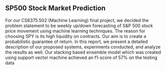 ## SP500 Stock Market Prediction 

For our CS6375.502 (Machine Learning) final project, we decided the
problem statement to be weekly up/down forecasting of S&P 500
stock price movement using machine learning techniques. The
reason for choosing SPY is its high liquidity on contracts. Our aim is to create
a probabilistic guarantee of return. In this report, we present
a detailed description of our proposed systems, experiments
conducted, and analyze the results as well. Our stacking based
ensemble model which was created using support vector machine
achieved an f1-score of 57% on the testing data
